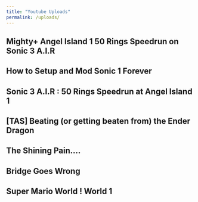 ```yaml
---
title: "Youtube Uploads"
permalink: /uploads/
---
```


## Mighty+ Angel Island 1 50 Rings Speedrun on Sonic 3 A.I.R

## How to Setup and Mod Sonic 1 Forever

## Sonic 3 A.I.R : 50 Rings Speedrun at Angel Island 1

## [TAS] Beating (or getting beaten from) the Ender Dragon

## The Shining Pain....

## Bridge Goes Wrong

## Super Mario World ! World 1
